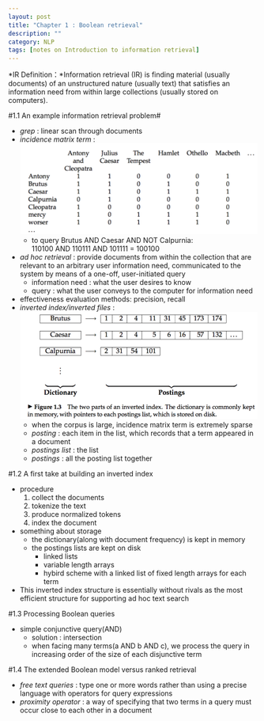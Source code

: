 ```yaml
---
layout: post
title: "Chapter 1 : Boolean retrieval"
description: ""
category: NLP
tags: [notes on Introduction to information retrieval]
---
```


*IR Definition：*Information retrieval (IR) is finding material (usually documents) of an unstructured nature (usually text) that satisfies an information need from within large collections (usually stored on computers).

#1.1 An example information retrieval problem#
* *grep* : linear scan through documents
* *incidence matrix term* :
![](../snapshot/1.png)
	* to query Brutus AND Caesar AND NOT Calpurnia:  
110100 AND 110111 AND 101111 = 100100
* *ad hoc retrieval* : provide documents from within the collection that are relevant to an arbitrary user information need, communicated to the system by means of a one-off, user-initiated query 
	* information need : what the user desires to know
	* query : what the user conveys to the computer for information need
* effectiveness evaluation methods: precision, recall
* *inverted index/inverted files* : 
![](../snapshot/2.png)
	* when the corpus is large, incidence matrix term is extremely sparse
	* *posting* : each item in the list, which records that a term appeared in a document
	* *postings list* : the list
	* *postings* : all the posting list together

#1.2 A first take at building an inverted index
* procedure
	1. collect the documents
	2. tokenize the text
	3. produce normalized tokens
	4. index the document
* something about storage
	* the dictionary(along with document frequency) is kept in memory
	* the postings lists are kept on disk
		* linked lists
		* variable length arrays
		* hybird scheme with a linked list of fixed length arrays for each term
* This inverted index structure is essentially without rivals as the most efficient structure for supporting ad hoc text search

#1.3 Processing Boolean queries
* simple conjunctive query(AND)
	* solution : intersection
	* when facing many terms(a AND b AND c), we process the query in increasing order of the size of each disjunctive term

#1.4 The extended Boolean model versus ranked retrieval
* *free text queries* : type one or more words rather than using a precise language with operators for query expressions
* *proximity operator* : a way of specifying that two terms in a query must occur close to each other in a document




